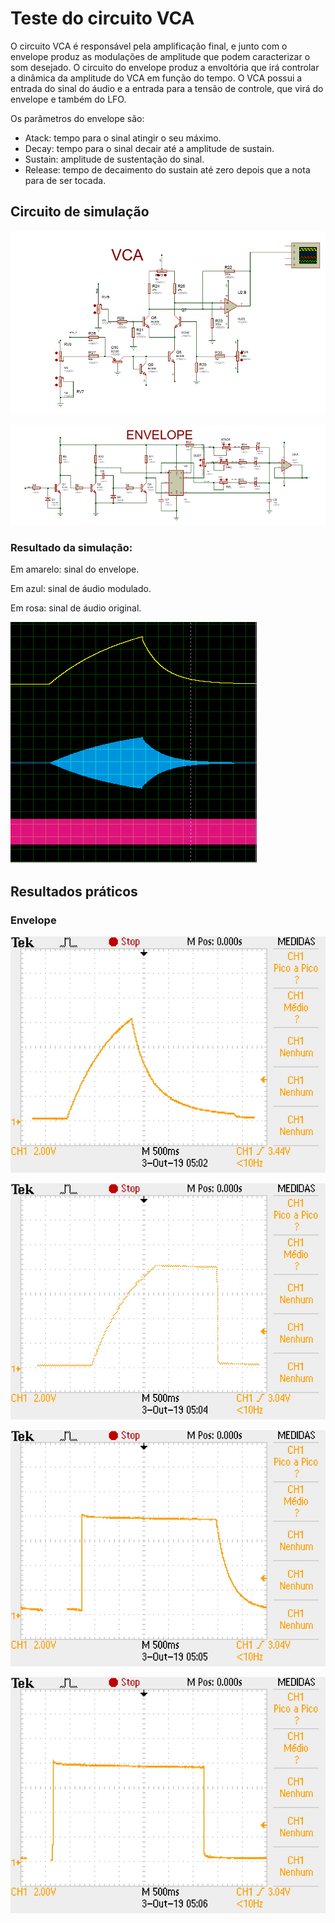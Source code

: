 # Teste do circuito VCA

O circuito VCA é responsável pela amplificação final, e junto com o envelope produz as modulações 
de amplitude que podem caracterizar o som desejado. O circuito do envelope produz a envoltória que irá controlar
a dinâmica da amplitude do VCA em função do tempo. O VCA possui a entrada do sinal do áudio e a entrada 
para a tensão de controle, que virá do envelope e também do LFO.

Os parâmetros do envelope são:

  - Atack: tempo para o sinal atingir o seu máximo.
  - Decay: tempo para o sinal decair até a amplitude de sustain.
  - Sustain: amplitude de sustentação do sinal.
  - Release: tempo de decaimento do sustain até zero depois que a nota para de ser tocada.

## Circuito de simulação

![](https://github.com/diogo0001/PI_III/blob/master/VCA_test/VCA_circuit.PNG)

![](https://github.com/diogo0001/PI_III/blob/master/VCA_test/envelope_circuit.PNG)

### Resultado da simulação:

Em amarelo: sinal do envelope.

Em azul: sinal de áudio modulado.

Em rosa: sinal de áudio original.

![](https://github.com/diogo0001/PI_III/blob/master/VCA_test/vca_envelope.PNG)



## Resultados práticos

### Envelope
![](https://github.com/diogo0001/PI_III/blob/master/VCA_test/TEK0000.JPG)

![](https://github.com/diogo0001/PI_III/blob/master/VCA_test/TEK0001.JPG)

![](https://github.com/diogo0001/PI_III/blob/master/VCA_test/TEK0002.JPG)

![](https://github.com/diogo0001/PI_III/blob/master/VCA_test/TEK0003.JPG)
